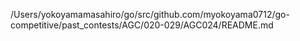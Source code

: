 /Users/yokoyamamasahiro/go/src/github.com/myokoyama0712/go-competitive/past_contests/AGC/020-029/AGC024/README.md